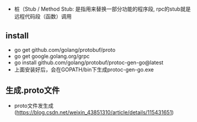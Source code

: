
## 
+ 桩（Stub / Method Stub: 是指用来替换一部分功能的程序段, rpc的stub就是远程代码段（函数）调用

## install
+ go get github.com/golang/protobuf/proto
+ go get google.golang.org/grpc
+ go install github.com/golang/protobuf/protoc-gen-go@latest
+ 上面安装好后，会在GOPATH/bin下生成protoc-gen-go.exe


## 生成.proto文件
+ proto文件发生成(https://blog.csdn.net/weixin_43851310/article/details/115431651)

